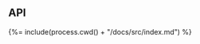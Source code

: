 ## API

<!-- docks-start -->

{%= include(process.cwd() + "/docs/src/index.md") %}

<!-- docks-end -->
